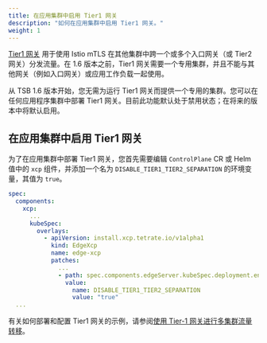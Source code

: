 ```yaml
---
title: 在应用集群中启用 Tier1 网关
description: "如何在应用集群中启用 Tier1 网关。"
weight: 1
---
```


[Tier1 网关](../../../concepts/terminology#gateway) 用于使用 Istio mTLS 在其他集群中跨一个或多个入口网关（或 Tier2 网关）分发流量。在 1.6 版本之前，Tier1 网关需要一个专用集群，并且不能与其他网关（例如入口网关）或应用工作负载一起使用。

从 TSB 1.6 版本开始，您无需为运行 Tier1 网关而提供一个专用的集群。您可以在任何应用程序集群中部署 Tier1 网关。目前此功能默认处于禁用状态；在将来的版本中将默认启用。

## 在应用集群中启用 Tier1 网关

为了在应用集群中部署 Tier1 网关，您首先需要编辑 `ControlPlane` CR 或 Helm 值中的 `xcp` 组件，并添加一个名为 `DISABLE_TIER1_TIER2_SEPARATION` 的环境变量，其值为 `true`。

```yaml
spec:
  components:
    xcp:
      ...
      kubeSpec:
        overlays:
          - apiVersion: install.xcp.tetrate.io/v1alpha1
            kind: EdgeXcp
            name: edge-xcp
            patches:
              ...
              - path: spec.components.edgeServer.kubeSpec.deployment.env[-1]
                value:
                  name: DISABLE_TIER1_TIER2_SEPARATION
                  value: "true"
  ...
```

有关如何部署和配置 Tier1 网关的示例，请参阅[使用 Tier-1 网关进行多集群流量转移](../../../howto/gateway/multi-cluster-traffic-shifting)。